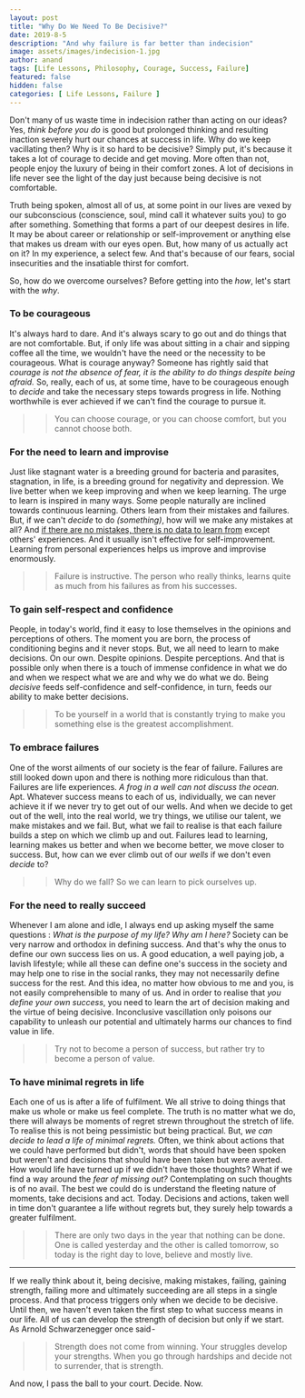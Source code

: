 ```yaml
---
layout: post
title: "Why Do We Need To Be Decisive?"
date: 2019-8-5
description: "And why failure is far better than indecision"
image: assets/images/indecision-1.jpg
author: anand
tags: [Life Lessons, Philosophy, Courage, Success, Failure]
featured: false
hidden: false
categories: [ Life Lessons, Failure ]
---
```

Don't many of us waste time in indecision rather than acting on our ideas? Yes, *think before you do* is good but prolonged thinking and resulting inaction severely hurt our chances at success in life. Why do we keep vacillating then? Why is it so hard to be decisive? Simply put, it's because it takes a lot of courage to decide and get moving. More often than not, people enjoy the luxury of being in their comfort zones. A lot of decisions in life never see the light of the day just because being decisive is not comfortable.

Truth being spoken, almost all of us, at some point in our lives are vexed by our subconscious (conscience, soul, mind call it whatever suits you) to go after something. Something that forms a part of our deepest desires in life. It may be about career or relationship or self-improvement or anything else that makes us dream with our eyes open. But, how many of us actually act on it? In my experience, a select few. And that's because of our fears, social insecurities and the insatiable thirst for comfort.

So, how do we overcome ourselves? Before getting into the *how*, let's start with the *why*.

### **To be courageous**
It's always hard to dare. And it's always scary to go out and do things that are not comfortable. But, if only life was about sitting in a chair and sipping coffee all the time, we wouldn't have the need or the necessity to be courageous. What is courage anyway? Someone has rightly said that *courage is not the absence of fear, it is the ability to do things despite being afraid.* So, really, each of us, at some time, have to be courageous enough to *decide* and take the necessary steps towards progress in life. Nothing worthwhile is ever achieved if we can't find the courage to pursue it.

>> You can choose courage, or you can choose comfort, but you cannot choose both.

### **For the need to learn and improvise**
Just like stagnant water is a breeding ground for bacteria and parasites, stagnation, in life, is a breeding ground for negativity and depression. We live better when we keep improving and when we keep learning. The urge to learn is inspired in many ways. Some people naturally are inclined towards continuous learning. Others learn from their mistakes and failures. But, if we can't *decide* to do *(something)*, how will we make any mistakes at all? And [if there are no mistakes, there is no data to learn from](https://www.psychologytoday.com/us/blog/awake-the-wheel/201305/the-only-bad-decision-is-indecision) except others' experiences. And it usually isn't effective for self-improvement. Learning from personal experiences helps us improve and improvise enormously.

>> Failure is instructive. The person who really thinks, learns quite as much from his failures as from his successes.

### **To gain self-respect and confidence**
People, in today's world, find it easy to lose themselves in the opinions and perceptions of others. The moment you are born, the process of conditioning begins and it never stops. But, we all need to learn to make decisions. On our own. Despite opinions. Despite perceptions. And that is possible only when there is a touch of immense confidence in what we do and when we respect what we are and why we do what we do. Being *decisive* feeds self-confidence and self-confidence, in turn, feeds our ability to make better decisions.

>> To be yourself in a world that is constantly trying to make you something else is the greatest accomplishment.

### **To embrace failures**
One of the worst ailments of our society is the fear of failure. Failures are still looked down upon and there is nothing more ridiculous than that. Failures are life experiences. *A frog in a well can not discuss the ocean.* Apt. Whatever success means to each of us, individually, we can never achieve it if we never try to get out of our wells. And when we decide to get out of the well, into the real world, we try things, we utilise our talent, we make mistakes and we fail. But, what we fail to realise is that each failure builds a step on which we climb up and out. Failures lead to learning, learning makes us better and when we become better, we move closer to success. But, how can we ever climb out of our *wells* if we don't even *decide* to?

>> Why do we fall? So we can learn to pick ourselves up.

### **For the need to really succeed**
Whenever I am alone and idle, I always end up asking myself the same questions : *What is the purpose of my life? Why am I here?* Society can be very narrow and orthodox in defining success. And that's why the onus to define our own success lies on us. A good education, a well paying job, a lavish lifestyle; while all these can define one's success in the society and may help one to rise in the social ranks, they may not necessarily define success for the rest. And this idea, no matter how obvious to me and you, is not easily comprehensible to many of us. And in order to realise that *you define your own success*, you need to learn the art of decision making and the virtue of being decisive. Inconclusive vascillation only poisons our capability to unleash our potential and ultimately harms our chances to find value in life.

>> Try not to become a person of success, but rather try to become a person of value.

### **To have minimal regrets in life**
Each one of us is after a life of fulfilment. We all strive to doing things that make us whole or make us feel complete. The truth is no matter what we do, there will always be moments of regret strewn throughout the stretch of life. To realise this is not being pessimistic but being practical. But, *we can decide to lead a life of minimal regrets.* Often, we think about actions that we could have performed but didn't, words that should have been spoken but weren't and decisions that should have been taken but were averted. How would life have turned up if we didn't have those thoughts? What if we find a way around the *fear of missing out?* Contemplating on such thoughts is of no avail. The best we could do is understand the fleeting nature of moments, take decisions and act. Today. Decisions and actions, taken well in time don't guarantee a life without regrets but, they surely help towards a greater fulfilment.

>> There are only two days in the year that nothing can be done. One is called yesterday and the other is called tomorrow, so today is the right day to love, believe and mostly live.

----

If we really think about it, being decisive, making mistakes, failing, gaining strength, failing more and ultimately succeeding are all steps in a single process. And that process triggers only when we decide to be decisive. Until then, we haven't even taken the first step to what success means in our life. All of us can develop the strength of decision but only if we start. As Arnold Schwarzenegger once said -

>> Strength does not come from winning. Your struggles develop your strengths. When you go through hardships and decide not to surrender, that is strength.

And now, I pass the ball to your court. Decide. Now.
